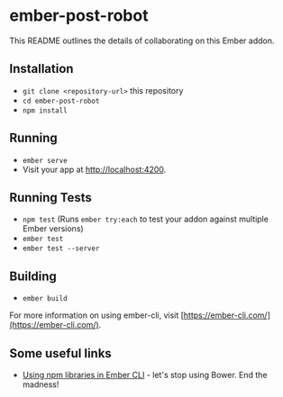 # ember-post-robot

This README outlines the details of collaborating on this Ember addon.

## Installation

* `git clone <repository-url>` this repository
* `cd ember-post-robot`
* `npm install`

## Running

* `ember serve`
* Visit your app at [http://localhost:4200](http://localhost:4200).

## Running Tests

* `npm test` (Runs `ember try:each` to test your addon against multiple Ember versions)
* `ember test`
* `ember test --server`

## Building

* `ember build`

For more information on using ember-cli, visit [https://ember-cli.com/](https://ember-cli.com/).

## Some useful links

* [Using npm libraries in Ember CLI](https://simplabs.com/blog/2017/02/13/npm-libs-in-ember-cli.html) - let's stop using Bower. End the madness!
